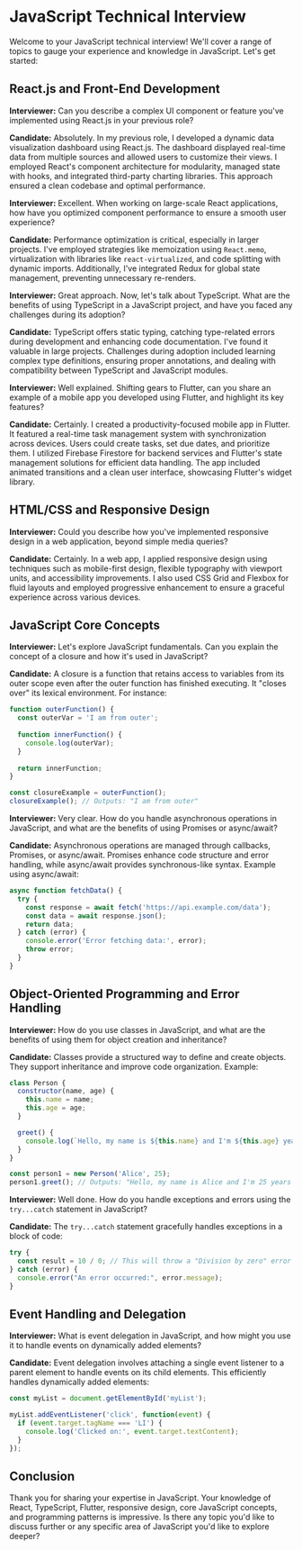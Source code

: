 # JavaScript Technical Interview

Welcome to your JavaScript technical interview! We'll cover a range of topics to gauge your experience and knowledge in JavaScript. Let's get started:

## React.js and Front-End Development

**Interviewer:** Can you describe a complex UI component or feature you've implemented using React.js in your previous role?

**Candidate:** Absolutely. In my previous role, I developed a dynamic data visualization dashboard using React.js. The dashboard displayed real-time data from multiple sources and allowed users to customize their views. I employed React's component architecture for modularity, managed state with hooks, and integrated third-party charting libraries. This approach ensured a clean codebase and optimal performance.

**Interviewer:** Excellent. When working on large-scale React applications, how have you optimized component performance to ensure a smooth user experience?

**Candidate:** Performance optimization is critical, especially in larger projects. I've employed strategies like memoization using `React.memo`, virtualization with libraries like `react-virtualized`, and code splitting with dynamic imports. Additionally, I've integrated Redux for global state management, preventing unnecessary re-renders.

**Interviewer:** Great approach. Now, let's talk about TypeScript. What are the benefits of using TypeScript in a JavaScript project, and have you faced any challenges during its adoption?

**Candidate:** TypeScript offers static typing, catching type-related errors during development and enhancing code documentation. I've found it valuable in large projects. Challenges during adoption included learning complex type definitions, ensuring proper annotations, and dealing with compatibility between TypeScript and JavaScript modules.

**Interviewer:** Well explained. Shifting gears to Flutter, can you share an example of a mobile app you developed using Flutter, and highlight its key features?

**Candidate:** Certainly. I created a productivity-focused mobile app in Flutter. It featured a real-time task management system with synchronization across devices. Users could create tasks, set due dates, and prioritize them. I utilized Firebase Firestore for backend services and Flutter's state management solutions for efficient data handling. The app included animated transitions and a clean user interface, showcasing Flutter's widget library.

## HTML/CSS and Responsive Design

**Interviewer:** Could you describe how you've implemented responsive design in a web application, beyond simple media queries?

**Candidate:** Certainly. In a web app, I applied responsive design using techniques such as mobile-first design, flexible typography with viewport units, and accessibility improvements. I also used CSS Grid and Flexbox for fluid layouts and employed progressive enhancement to ensure a graceful experience across various devices.

## JavaScript Core Concepts

**Interviewer:** Let's explore JavaScript fundamentals. Can you explain the concept of a closure and how it's used in JavaScript?

**Candidate:** A closure is a function that retains access to variables from its outer scope even after the outer function has finished executing. It "closes over" its lexical environment. For instance:

```javascript
function outerFunction() {
  const outerVar = 'I am from outer';
  
  function innerFunction() {
    console.log(outerVar);
  }
  
  return innerFunction;
}

const closureExample = outerFunction();
closureExample(); // Outputs: "I am from outer"
```

**Interviewer:** Very clear. How do you handle asynchronous operations in JavaScript, and what are the benefits of using Promises or async/await?

**Candidate:** Asynchronous operations are managed through callbacks, Promises, or async/await. Promises enhance code structure and error handling, while async/await provides synchronous-like syntax. Example using async/await:

```javascript
async function fetchData() {
  try {
    const response = await fetch('https://api.example.com/data');
    const data = await response.json();
    return data;
  } catch (error) {
    console.error('Error fetching data:', error);
    throw error;
  }
}
```

## Object-Oriented Programming and Error Handling

**Interviewer:** How do you use classes in JavaScript, and what are the benefits of using them for object creation and inheritance?

**Candidate:** Classes provide a structured way to define and create objects. They support inheritance and improve code organization. Example:

```javascript
class Person {
  constructor(name, age) {
    this.name = name;
    this.age = age;
  }

  greet() {
    console.log(`Hello, my name is ${this.name} and I'm ${this.age} years old.`);
  }
}

const person1 = new Person('Alice', 25);
person1.greet(); // Outputs: "Hello, my name is Alice and I'm 25 years old."
```

**Interviewer:** Well done. How do you handle exceptions and errors using the `try...catch` statement in JavaScript?

**Candidate:** The `try...catch` statement gracefully handles exceptions in a block of code:

```javascript
try {
  const result = 10 / 0; // This will throw a "Division by zero" error
} catch (error) {
  console.error("An error occurred:", error.message);
}
```

## Event Handling and Delegation

**Interviewer:** What is event delegation in JavaScript, and how might you use it to handle events on dynamically added elements?

**Candidate:** Event delegation involves attaching a single event listener to a parent element to handle events on its child elements. This efficiently handles dynamically added elements:

```javascript
const myList = document.getElementById('myList');

myList.addEventListener('click', function(event) {
  if (event.target.tagName === 'LI') {
    console.log('Clicked on:', event.target.textContent);
  }
});
```

## Conclusion

Thank you for sharing your expertise in JavaScript. Your knowledge of React, TypeScript, Flutter, responsive design, core JavaScript concepts, and programming patterns is impressive. Is there any topic you'd like to discuss further or any specific area of JavaScript you'd like to explore deeper?